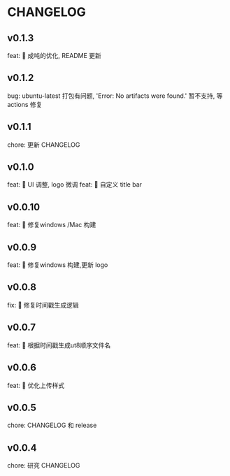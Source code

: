 # CHANGELOG

## v0.1.3
feat: 🎸 成吨的优化, README 更新
## v0.1.2
bug: ubuntu-latest 打包有问题, 'Error: No artifacts were found.' 暂不支持, 等 actions 修复

## v0.1.1
chore: 更新 CHANGELOG

## v0.1.0
feat: 🎸 UI 调整, logo 微调
feat: 🎸 自定义 title bar

## v0.0.10
feat: 🎸 修复windows /Mac 构建

## v0.0.9
feat: 🎸 修复windows 构建,更新 logo

## v0.0.8

fix: 🐛 修复时间戳生成逻辑

## v0.0.7

feat: 🎸 根据时间戳生成ut8顺序文件名

## v0.0.6

feat: 🎸 优化上传样式
## v0.0.5

chore: CHANGELOG 和 release
## v0.0.4

chore: 研究 CHANGELOG
